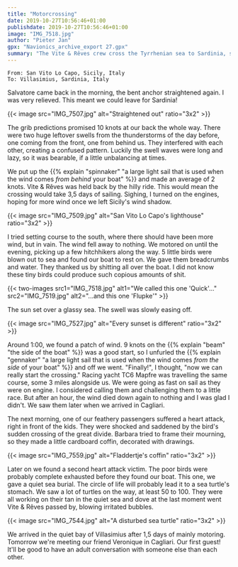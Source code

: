 ```yaml
---
title: "Motorcrossing"
date: 2019-10-27T10:56:46+01:00
publishdate: 2019-10-27T10:56:46+01:00
image: "IMG_7518.jpg"
author: "Pieter Jan"
gpx: "Navionics_archive_export 27.gpx"
summary: "The Vite & Rêves crew cross the Tyrrhenian sea to Sardinia, sadly largely on engine."
---
```


`From: San Vito Lo Capo, Sicily, Italy`<br/>
`To: Villasimius, Sardinia, Italy`

Salvatore came back in the morning, the bent anchor straightened again. I was very relieved. This meant we could leave for Sardinia!

{{< image src="IMG_7507.jpg" alt="Straightened out" ratio="3x2" >}}

The grib predictions promised 10 knots at our back the whole way. There were two huge leftover swells from the thunderstorms of the day before, one coming from the front, one from behind us. They interfered with each other, creating a confused pattern. Luckily the swell waves were long and lazy, so it was bearable, if a little unbalancing at times.

We put up the {{% explain "spinnaker" "a large light sail that is used when the wind comes _from behind_ your boat" %}} and made an average of 2 knots. Vite & Rêves was held back by the hilly ride. This would mean the crossing would take 3,5 days of sailing. Sighing, I turned on the engines, hoping for more wind once we left Sicily's wind shadow.

{{< image src="IMG_7509.jpg" alt="San Vito Lo Capo's lighthouse" ratio="3x2" >}}

I tried setting course to the south, where there should have been more wind, but in vain. The wind fell away to nothing. We motored on until the evening, picking up a few hitchhikers along the way. 5 little birds were blown out to sea and found our boat to rest on. We gave them breadcrumbs and water. They thanked us by shitting all over the boat. I did not know these tiny birds could produce such copious amounts of shit.

{{< two-images src1="IMG_7518.jpg" alt1="We called this one 'Quick'..." src2="IMG_7519.jpg" alt2="...and this one 'Flupke'" >}}

The sun set over a glassy sea. The swell was slowly easing off.

{{< image src="IMG_7527.jpg" alt="Every sunset is different" ratio="3x2" >}}

Around 1:00, we found a patch of wind. 9 knots on the {{% explain "beam" "the side of the boat" %}} was a good start, so I unfurled the {{% explain "gennaker" "a large light sail that is used when the wind comes _from the side_ of your boat" %}} and off we went. "Finally!", I thought, "now we can really start the crossing." Racing yacht TC6 Mapfre was travelling the same course, some 3 miles alongside us. We were going as fast on sail as they were on engine. I considered calling them and challenging them to a little race. But after an hour, the wind died down again to nothing and I was glad I didn't. We saw them later when we arrived in Cagliari.

The next morning, one of our feathery passengers suffered a heart attack, right in front of the kids. They were shocked and saddened by the bird's sudden crossing of the great divide. Barbara tried to frame their mourning, so they made a little cardboard coffin, decorated with drawings.

{{< image src="IMG_7559.jpg" alt="Fladdertje's coffin" ratio="3x2" >}}

Later on we found a second heart attack victim. The poor birds were probably complete exhausted before they found our boat. This one, we gave a quiet sea burial. The circle of life will probably lead it to a sea turtle's stomach. We saw a lot of turtles on the way, at least 50 to 100. They were all working on their tan in the quiet sea and dove at the last moment went Vite & Rêves passed by, blowing irritated bubbles.

{{< image src="IMG_7544.jpg" alt="A disturbed sea turtle" ratio="3x2" >}}

We arrived in the quiet bay of Villasimius after 1,5 days of mainly motoring. Tomorrow we're meeting our friend Veronique in Cagliari. Our first guest! It'll be good to have an adult conversation with someone else than each other.
